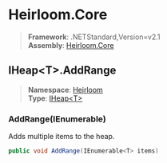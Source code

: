 # Heirloom.Core

> **Framework**: .NETStandard,Version=v2.1  
> **Assembly**: [Heirloom.Core][0]  

## IHeap\<T>.AddRange

> **Namespace**: [Heirloom][0]  
> **Type**: [IHeap\<T>][1]  

### AddRange(IEnumerable<T>)

Adds multiple items to the heap.

```cs
public void AddRange(IEnumerable<T> items)
```

[0]: ../../../Heirloom.Core.md
[1]: ../IHeap[T].md
